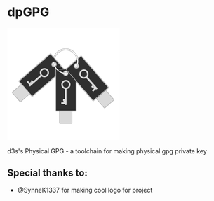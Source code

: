 # dpGPG
![picture](media/logo/logolq.png)

d3s's Physical GPG - a toolchain for making physical gpg private key

## Special thanks to:
- @SynneK1337 for making cool logo for project
